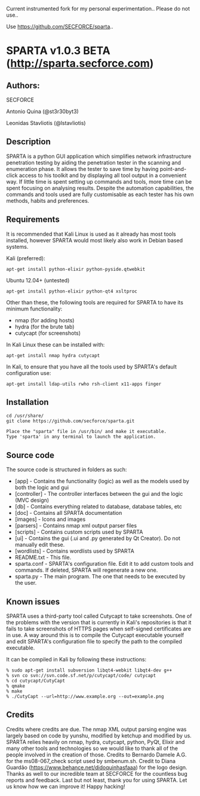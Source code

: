 Current instrumented fork for my personal experimentation.. Please do not use.. 

Use https://github.com/SECFORCE/sparta..


SPARTA v1.0.3 BETA (http://sparta.secforce.com)
===

Authors:
----
SECFORCE

  Antonio Quina (@st3r30byt3)

  Leonidas Stavliotis (@lstavliotis)


Description
----

SPARTA is a python GUI application which simplifies network infrastructure penetration testing by aiding the penetration tester in the scanning and enumeration phase. It allows the tester to save time by having point-and-click access to his toolkit and by displaying all tool output in a convenient way. If little time is spent setting up commands and tools, more time can be spent focusing on analysing results. Despite the automation capabilities, the commands and tools used are fully customisable as each tester has his own methods, habits and preferences.



Requirements
----

It is recommended that Kali Linux is used as it already has most tools installed, however SPARTA would most likely also work in Debian based systems.

Kali (preferred):

    apt-get install python-elixir python-pyside.qtwebkit

Ubuntu 12.04+ (untested)

    apt-get install python-elixir python-qt4 xsltproc

Other than these, the following tools are required for SPARTA to have its minimum functionality:
- nmap (for adding hosts)
- hydra (for the brute tab)
- cutycapt (for screenshots)

In Kali Linux these can be installed with:

    apt-get install nmap hydra cutycapt

In Kali, to ensure that you have all the tools used by SPARTA's default configuration use:

    apt-get install ldap-utils rwho rsh-client x11-apps finger

Installation
----

    cd /usr/share/
    git clone https://github.com/secforce/sparta.git

    Place the "sparta" file in /usr/bin/ and make it executable.
    Type 'sparta' in any terminal to launch the application.


Source code
----

The source code is structured in folders as such:

* [app] 			   - Contains the functionality (logic) as well as the models used by both the logic and gui
* [controller]	 - The controller interfaces between the gui and the logic (MVC design)
* [db]			     - Contains everything related to database, database tables, etc
* [doc]             - Contains all SPARTA documentation
* [images] 		   - Icons and images
* [parsers] 		 - Contains nmap xml output parser files
* [scripts]		   - Contains custom scripts used by SPARTA
* [ui] 			     - Contains the gui (.ui and .py generated by Qt Creator). Do not manually edit these.
* [wordlists]		 - Contains wordlists used by SPARTA
* README.txt		 - This file.
* sparta.conf		 - SPARTA's configuration file. Edit it to add custom tools and commands. If deleted, SPARTA will regenerate a new one.
* sparta.py		   - The main program. The one that needs to be executed by the user.


Known issues
----

SPARTA uses a third-party tool called Cutycapt to take screenshots. One of the problems with the version that is currently in Kali's repositories is that it fails to take screenshots of HTTPS pages when self-signed certificates are in use. A way around this is to compile the Cutycapt executable yourself and edit SPARTA's configuration file to specify the path to the compiled executable.

It can be compiled in Kali by following these instructions:

    % sudo apt-get install subversion libqt4-webkit libqt4-dev g++
    % svn co svn://svn.code.sf.net/p/cutycapt/code/ cutycapt
    % cd cutycapt/CutyCapt
    % qmake
    % make
    % ./CutyCapt --url=http://www.example.org --out=example.png


Credits
----

Credits where credits are due. The nmap XML output parsing engine was largely based on code by yunshu, modified by ketchup and modified by us. SPARTA relies heavily on nmap, hydra, cutycapt, python, PyQt, Elixir and many other tools and technologies so we would like to thank all of the people involved in the creation of those. Credits to Bernardo Damele A.G. for the ms08-067_check script used by smbenum.sh. Credit to Diana Guardão (https://www.behance.net/didoquinhasfaaa) for the logo design. Thanks as well to our incredible team at SECFORCE for the countless bug reports and feedback. Last but not least, thank you for using SPARTA. Let us know how we can improve it! Happy hacking!
